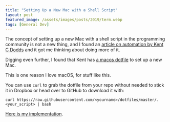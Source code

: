 ```yaml
---
title: "Setting Up a New Mac with a Shell Script"
layout: post
featured_image: /assets/images/posts/2019/term.webp
tags: [General Dev]
---
```



The concept of setting up a new Mac with a shell script in the programming community is not a new thing, and I found an [article on automation by Kent C Dodds](https://blog.kentcdodds.com/an-argument-for-automation-fce8394c14e2) and it got me thinking about doing more of it.

Digging even further, I found that Kent has [a macos dotfile](https://github.com/kentcdodds/dotfiles/blob/master/.macos) to set up a new Mac.

This is one reason I love macOS, for stuff like this.

You can use `curl` to grab the dotfile from your repo without needed to stick it in Dropbox or head over to GitHub to download it with:

`curl https://raw.githubusercontent.com/<yourname>/dotfiles/master/.<your_script> | bash`

[Here is my implementation](https://github.com/twhite96/dot-files/blob/master/.macos).
